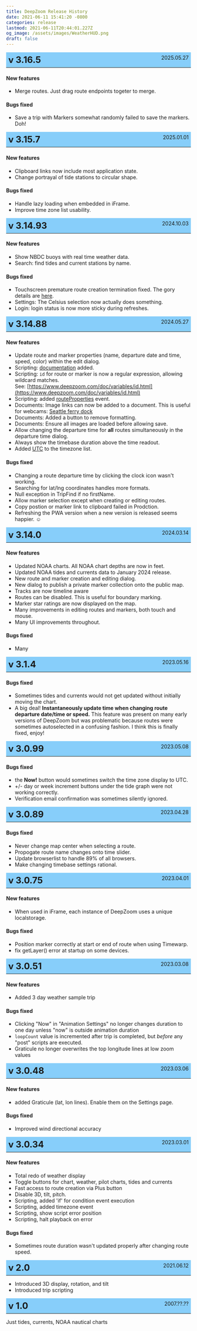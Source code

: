 ```yaml
---
title: DeepZoom Release History
date: 2021-06-11 15:41:20 -0800
categories: release 
lastmod: 2021-06-11T20:44:01.227Z
og_image: /assets/images/WeatherHUD.png
draft: false
---
```



<div style="background-color: lightskyblue; " >
<span style="float: left; font-size: 24px; font-weight: bold; margin: 6px;"> 
v 3.16.5
</span>  
<span style="float: right; margin: 6px;"  >
2025.05.27
</span>
<hr style="clear: both"/> 
</div>



#### New features
- Merge routes. Just drag route endpoints togeter to merge.

#### Bugs fixed
- Save a trip with Markers somewhat randomly failed to save the markers. Doh!




<div style="background-color: lightskyblue; " >
<span style="float: left; font-size: 24px; font-weight: bold; margin: 6px;"> 
v 3.15.7
</span>  
<span style="float: right; margin: 6px;"  >
2025.01.01
</span>
<hr style="clear: both"/> 
</div>



#### New features
- Clipboard links now include most application state.
- Change portrayal of tide stations to circular shape.

#### Bugs fixed
- Handle lazy loading when embedded in iFrame.
- Improve time zone list usability.




<div style="background-color: lightskyblue; " >
<span style="float: left; font-size: 24px; font-weight: bold; margin: 6px;"> 
v 3.14.93
</span>  
<span style="float: right; margin: 6px;"  >
2024.10.03
</span>
<hr style="clear: both"/> 
</div>



#### New features
- Show NBDC buoys with real time weather data.
- Search: find tides and current stations by name.

#### Bugs fixed
- Touchscreen premature route creation termination fixed.
The gory details are [here](https://github.com/mapbox/mapbox-gl-draw/issues/1212). 
- Settings: The Celsius selection now actually does something.
- Login: login status is now more sticky during refreshes.








<div style="background-color: lightskyblue; " >
<span style="float: left; font-size: 24px; font-weight: bold; margin: 6px;"> 
v 3.14.88
</span>  
<span style="float: right; margin: 6px;"  >
2024.05.27
</span>
<hr style="clear: both"/> 
</div>

#### New features
- Update route and marker properties (name, departure date and time, speed, color) within the edit dialog.
- Scripting: [documentation](https://www.deepzoom.com/doc/index.html) added.
- Scripting: `id` for route or marker is now a regular expression, allowing wildcard matches.  
    See: [https://www.deepzoom.com/doc/variables/id.html](https://www.deepzoom.com/doc/variables/id.html)
- Scripting: added [routeProperties](https://www.deepzoom.com/doc/functions/routeProperties.html) event.
- Documents: Image links can now be added to a document.  This is useful for webcams: [Seattle ferry dock](https://deepzoom.com/marker/8866753532864865/0)
- Documents: Added a button to remove formatting.
- Documents: Ensure all images are loaded before allowing save.
- Allow changing the departure time for **all** routes simultaneously in the departure time dialog.
- Always show the timebase duration above the time readout.
- Added [UTC](https://deepzoom.com/settings) to the timezone list.


#### Bugs fixed
- Changing a route departure time by clicking the clock icon wasn't working.
- Searching for lat/lng coordinates handles more formats.
- Null exception in TripFind if no firstName.
- Allow marker selection except when creating or editing routes.
- Copy postion or marker link to clipboard failed in Prodction.
- Refreshing the PWA version when a new version is released seems happier. ☺







<div style="background-color: lightskyblue; " >
<span style="float: left; font-size: 24px; font-weight: bold; margin: 6px;"> 
v 3.14.0
</span>  
<span style="float: right; margin: 6px;"  >
2024.03.14
</span>
<hr style="clear: both"/> 
</div>

#### New features
- Updated NOAA charts.  All NOAA chart depths are now in feet.
- Updated NOAA tides and currents data to January 2024 release.
- New route and marker creation and editing dialog.
- New dialog to publish a private marker collection onto the public map.
- Tracks are now timeline aware
- Routes can be disabled.  This is useful for boundary marking.
- Marker star ratings are now displayed on the map.
- Many improvements in editing routes and markers, both touch and mouse.
- Many UI improvements throughout.


#### Bugs fixed
- Many



<div style="background-color: lightskyblue; " >
<span style="float: left; font-size: 24px; font-weight: bold; margin: 6px;"> 
v 3.1.4
</span>  
<span style="float: right; margin: 6px;"  >
2023.05.16
</span>
<hr style="clear: both"/> 
</div>


#### Bugs fixed
- Sometimes tides and currents would not get updated without initially moving the chart.
- A big deal! **Instantaneously update time when changing route departure date/time or speed.**  This feature was present on many early versions of DeepZoom but was problematic because routes were sometimes autoselected in a confusing fashion. I think this is finally fixed, enjoy!










<div style="background-color: lightskyblue; " >
<span style="float: left; font-size: 24px; font-weight: bold; margin: 6px;"> 
v 3.0.99
</span>  
<span style="float: right; margin: 6px;"  >
2023.05.08
</span>
<hr style="clear: both"/> 
</div>


#### Bugs fixed
- the **Now!** button would sometimes switch the time zone display to UTC.
- +/- day or week increment buttons under the tide graph were not working correctly.
- Verification email confirmation was sometimes silently ignored.




<div style="background-color: lightskyblue; " >
<span style="float: left; font-size: 24px; font-weight: bold; margin: 6px;"> 
v 3.0.89
</span>  
<span style="float: right; margin: 6px;"  >
2023.04.28
</span>
<hr style="clear: both"/> 
</div>


#### Bugs fixed
- Never change map center when selecting a route.
- Propogate route name changes onto time slider.
- Update browserlist to handle 89% of all browsers.
- Make changing timebase settings rational.





<div style="background-color: lightskyblue; " >
<span style="float: left; font-size: 24px; font-weight: bold; margin: 6px;"> 
v 3.0.75
</span>  
<span style="float: right; margin: 6px;"  >
2023.04.01
</span>
<hr style="clear: both"/> 
</div>

#### New features
- When used in iFrame, each instance of DeepZoom uses a unique localstorage.

#### Bugs fixed
- Position marker correctly at start or end of route when using Timewarp.
- fix getLayer() error at startup on some devices.




<div style="background-color: lightskyblue; " >
<span style="float: left; font-size: 24px; font-weight: bold; margin: 6px;"> 
v 3.0.51
</span>  
<span style="float: right; margin: 6px;"  >
2023.03.08
</span>
<hr style="clear: both"/> 
</div>

#### New features
- Added 3 day weather sample trip

#### Bugs fixed
- Clicking "Now" in "Animation Settings" no longer changes duration to one day unless "now" is outside animation duration
- `loopCount` value is incremented after trip is completed, but *before* any "post" scripts are executed.
- Graticule no longer overwrites the top longitude lines at low zoom values


<div style="background-color: lightskyblue; " >
<span style="float: left; font-size: 24px; font-weight: bold; margin: 6px;"> 
v 3.0.48
</span>  
<span style="float: right; margin: 6px;"  >
2023.03.06
</span>
<hr style="clear: both"/> 
</div>

#### New features
- added Graticule (lat, lon lines).  Enable them on the Settings page.

#### Bugs fixed
- Improved wind directional accuracy



<div style="background-color: lightskyblue; " >
<span style="float: left; font-size: 24px; font-weight: bold; margin: 6px;"> 
v 3.0.34
</span>  
<span style="float: right; margin: 6px;"  >
2023.03.01
</span>
<hr style="clear: both"/> 
</div>

#### New features
- Total redo of weather display
- Toggle buttons for chart, weather, pilot charts, tides and currents
- Fast access to route creation via Plus button
- Disable 3D, tilt, pitch.
- Scripting, added 'if' for condition event execution
- Scripting, added timezone event
- Scripting, show script error position
- Scripting, halt playback on error


#### Bugs fixed
- Sometimes route duration wasn't updated properly after changing route speed.


<div style="background-color: lightskyblue; " >
<span style="float: left; font-size: 24px; font-weight: bold; margin: 6px;"> 
v 2.0
</span>  
<span style="float: right; margin: 6px;"  >
2021.06.12
</span>
<hr style="clear: both"/> 
</div>

- Introduced 3D display, rotation, and tilt
- Introduced trip scripting

<div style="background-color: lightskyblue; " >
<span style="float: left; font-size: 24px; font-weight: bold; margin: 6px;"> 
v 1.0
</span>  
<span style="float: right; margin: 6px;"  >
2007.??.??
</span>
<hr style="clear: both"/> 
</div>

Just tides, currents, NOAA nautical charts